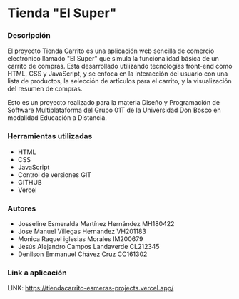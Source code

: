 
# Tienda "El Super"




### Descripción

El proyecto Tienda Carrito es una aplicación web sencilla de comercio electrónico llamado "El Super" que simula la funcionalidad básica de un carrito de compras. Está desarrollado utilizando tecnologías front-end como HTML, CSS y JavaScript, y se enfoca en la interacción del usuario con una lista de productos, la selección de artículos para el carrito, y la visualización del resumen de compras.

Esto es un proyecto realizado para la materia Diseño y Programación de Software Multiplataforma del Grupo 01T de la Universidad Don Bosco en modalidad Educación a Distancia.

### Herramientas utilizadas

- HTML
- CSS
- JavaScript
- Control de versiones GIT
- GITHUB
- Vercel

### Autores

- Josseline Esmeralda Martínez Hernández MH180422
- Jose Manuel Villegas Hernandez         VH201183
- Monica Raquel iglesias Morales         IM200679
- Jesús Alejandro Campos Landaverde      CL212345
- Denilson Emmanuel Chávez Cruz          CC161302

### Link a aplicación 

LINK: https://tiendacarrito-esmeras-projects.vercel.app/


